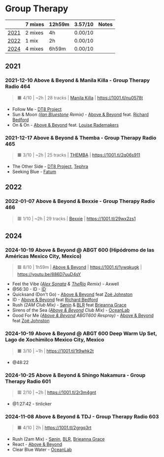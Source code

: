 # Group Therapy

<!-- toc:start -->

| | 7 mixes | 12h59m | 3.57/10 | Notes |
| - | - | - | - | - |
| [2021](#2021) | 2 mixes | 4h | 0.00/10 |  |
| [2022](#2022) | 1 mix | 2h | 0.00/10 |  |
| [2024](#2024) | 4 mixes | 6h59m | 0.00/10 |  |
<!-- toc:end -->

## 2021

### 2021-12-10 Above & Beyond & Manila Killa - Group Therapy Radio 464

> 🟧 4/10 | ~2h | 28 tracks | [Manila Killa](https://rateyourmusic.com/artist/manila_killa)
> | https://1001.tl/nu0578t

- Follow Me - [DT8 Project](https://rateyourmusic.com/artist/dt8_project)
- Sun & Moon _([ilan Bluestone](https://rateyourmusic.com/artist/ilan-bluestone) Remix)_ - [Above & Beyond](https://rateyourmusic.com/artist/above-and-beyond) feat. [Richard Bedford](https://rateyourmusic.com/artist/richard_bedford)
- On & On - [Above & Beyond](https://rateyourmusic.com/artist/above-and-beyond) feat. [Louise Rademakers](https://rateyourmusic.com/artist/louise-rademakers)

### 2021-12-17 Above & Beyond & Themba - Group Therapy Radio 465

> 🟧 3/10 | ~2h | 25 tracks | [THEMBA](https://rateyourmusic.com/artist/themba-1)
> | https://1001.tl/2q06s911

- The Other Side - [DT8 Project](https://rateyourmusic.com/artist/dt8_project), [Tephra](https://rateyourmusic.com/artist/tephra)
- Seeking Blue - [Fatum](https://rateyourmusic.com/artist/fatum-2)

## 2022

### 2022-01-07 Above & Beyond & Bexxie - Group Therapy Radio 466

> 🟥 1/10 | ~2h | 29 tracks | [Bexxie](https://rateyourmusic.com/artist/bexxie)
> | https://1001.tl/29wx2zs1

## 2024

### 2024-10-19 Above & Beyond @ ABGT 600 (Hipódromo de las Américas Mexico City, Mexico)

> 🟩 8/10 | 1h59m | [Above & Beyond](https://rateyourmusic.com/artist/above-and-beyond)
> | https://1001.tl/1ywqkugk
> | https://youtu.be/886D7uuD4sY

- Feel the Vibe _([Alex Sonata](https://rateyourmusic.com/artist/alex-sonata) & [TheRio](#) Remix)_ - Axwell
- @56:30 - ID - [ID](#)
- Quicksand (Don't Go) - [Above & Beyond](https://rateyourmusic.com/artist/above-and-beyond) feat [Zoë Johnston](https://rateyourmusic.com/artist/zoe_johnston)
- ID - [Above & Beyond](https://rateyourmusic.com/artist/above-and-beyond) feat [Richard Bedford](https://rateyourmusic.com/artist/richard_bedford)
- Rush _(2AM Club Mix)_ - [Sønin](https://rateyourmusic.com/artist/sonin-2) & [BLR](https://rateyourmusic.com/artist/blr-1) feat [Brieanna Grace](https://rateyourmusic.com/artist/brieanna-grace)
- Sirens of the Sea _([Above & Beyond](https://rateyourmusic.com/artist/above-and-beyond) Club Mix)_ - [OceanLab](https://rateyourmusic.com/artist/oceanlab)
- Good For Me _([Above & Beyond](https://rateyourmusic.com/artist/above-and-beyond) ABGT600 Respray)_ - [Above & Beyond](https://rateyourmusic.com/artist/above-and-beyond) feat [Zoë Johnston](https://rateyourmusic.com/artist/zoe_johnston)

### 2024-10-19 Above & Beyond @ ABGT 600 Deep Warm Up Set, Lago de Xochimilco Mexico City, Mexico

> 🟧 3/10 | ~1h
> | https://1001.tl/1t9whk2t

- @48:22

### 2024-10-25 Above & Beyond & Shingo Nakamura - Group Therapy Radio 601

> 🟥 2/10 | ~2h
> | https://1001.tl/2r3m4gnt

- @1:27:42 - tinlicker

### 2024-11-08 Above & Beyond & TDJ - Group Therapy Radio 603

> 🟧 4/10 | 2h | https://1001.tl/2grgq3rt

- Rush (2am Mix) - [Sønin](https://rateyourmusic.com/artist/sonin-2), [BLR](https://rateyourmusic.com/artist/blr-1), [Brieanna Grace](https://rateyourmusic.com/artist/brieanna-grace)
- React - [Above & Beyond](https://rateyourmusic.com/artist/above-and-beyond)
- Clear Blue Water - [OceanLab](https://rateyourmusic.com/artist/oceanlab)

